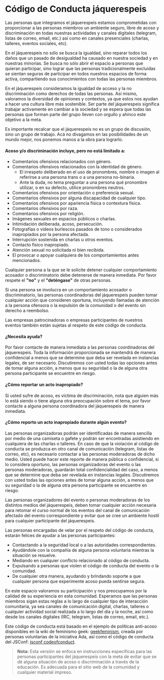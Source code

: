 **Código de Conducta jáquerespeis**
===================

Las personas que integramos el jáquerespeis estamos comprometidas con proporcionar a las personas miembros un ambiente seguro, libre de acoso y discriminación en todas nuestras actividades y canales digitales (telegram, listas de correo, email, etc.) así como en canales presenciales (charlas, talleres, eventos sociales, etc).  

En el jáquerespeis no sólo se busca la igualdad, sino reparar todos los daños que un pasado de desigualdad ha causado en nuestra sociedad y en nuestras minorías. Se busca no sólo abrir el espacio a personas que quieran participar, sino lograr que las personas tradicionalmente excluidas se sientan seguras de participar en todos nuestros espacios de forma activa, compartiendo sus conocimientos con todas las personas miembros.

En el jáquerespeis consideramos la igualdad de acceso y la no discriminación como derechos de todas las personas. Así mismo, valoramos la diversidad de opiniones y contextos, ya que estos nos ayudan a hacer una cultura libre más sostenible.
Ser parte del jáquerespeis significa trabajar activamente en cambiar a la sociedad y se espera que todas las personas que forman parte del grupo lleven con orgullo y ahínco este objetivo a la meta.

Es importante recalcar que el jáquerespeis no es un grupo de discusión, sino un grupo de trabajo. Acá no divagamos en las posibilidades de un mundo mejor, nos ponemos manos a la obra para lograrlo.

#### **Acoso y/o discriminación incluye, pero no está limitado a:**

-	Comentarios ofensivos relacionados con género. 
-	Comentarios ofensivos relacionados con la identidad de género. 
	-	El irrespeto deliberado en el uso de pronombres, nombre o imagen al referirse a una persona trans o a una persona no-binaria.
	-	Ante la duda, no tema preguntar a una persona qué pronombre utilizar, o en su defecto, utilice pronombres neutros.
-	Comentarios ofensivos por orientación o preferencia sexual. 
-	Comentarios ofensivos por alguna discapacidad de cualquier tipo. 
-	Comentarios ofensivos por apariencia física o contextura física. 
-	Comentarios ofensivos por raza.
-	Comentarios ofensivos por religión. 
-	Imágenes sexuales en espacios públicos o charlas. 
-	Intimidación deliberada, acoso, persecución. 
-	Fotografías o videos burlescos pasados de tono o considerados inapropiados por la persona afectada.
-	Interrupción sostenida en charlas u otros eventos.
-	Contacto físico inapropiado.
-	Atención sexual no solicitada ni bien recibida.
-	El provocar o apoyar cualquiera de los comportamientos antes mencionados.


Cualquier persona a la que se le solicite detener cualquier comportamiento acosador o discriminatorio debe detenerse de manera inmediata. Por favor respete el **"no"** y el **"deténgase"** de otras personas.

Si una persona se involucra en un comportamiento acosador o discriminatorio, las personas coordinadoras del jáquerespeis pueden tomar cualquier acción que consideren oportuna, incluyendo llamadas de atención a la persona ofensora o la expulsión de la comunidad o del evento sin derecho a reembolso. 

Las empresas patrocinadoras o empresas participantes de nuestros eventos también están sujetas al respeto de este código de conducta.

#### **¿Necesita ayuda?**


Por favor contacte de manera inmediata a las personas coordinadoras del jáquerespeis. Toda la información proporcionada se mantendrá de manera confidencial a menos que se determine que deba ser revelada en instancias legales, de ser necesario. Discutiremos con usted todas las opciones antes de tomar alguna acción, a menos que su seguridad o la de alguna otra persona participante se encuentre en riesgo.

#### **¿Cómo reportar un acto inapropiado?**

Si usted sufre de acoso, es víctima de discriminación, nota que alguien más lo está siendo o tiene alguna otra preocupación sobre el tema, por favor contacte a alguna persona coordinadora del jáquerespeis de manera inmediata.

#### **¿Cómo reporto un acto inapropiado durante algún evento?**

Las personas organizadoras podrán ser identificadas de manera sencilla por medio de una camiseta o gafete y podrán ser encontradas asistiendo en cualquiera de las charlas o talleres. En caso de que la violación al código de conducta se produzca en otro canal de comunicación (telegram, listas de correo, etc), es necesario contactar a las personas moderadoras de dicho medio. Usted puede hacer este reporte de manera pública o confidencial, si lo considera oportuno, las personas organizadoras del evento o las personas moderadoras, guardarán total confidencialidad del caso, a menos que se determine que deba ser revelada en instancias legales. Discutiremos con usted todas las opciones antes de tomar alguna acción, a menos que su seguridad o la de alguna otra persona participante se encuentre en riesgo.

Las personas organizadores del evento o personas moderadoras de los distintos medios del jáquerespeis, deben tomar cualquier acción necesaria para retomar el curso normal de los eventos del canal de comunicación afectado del evento correspondiente y evitar que se cree un ambiente hostil para cualquier participante del jáquerespeis.

Las personas encargadas de velar por el respeto del código de conducta, estarán felices de ayudar a las personas participantes: 

-	Contactando a la seguridad local o a las autoridades correspondientes.
-	Ayudándole con la compañía de alguna persona voluntaria mientras la situación se resuelve.
-	Mediando en cualquier conflicto relacionado al código de conducta.
-	Expulsando a personas que violen el código de conducta del evento o la comunidad. 
-	De cualquier otra manera, ayudando y brindando soporte a que cualquier persona que experimente acoso pueda sentirse segura. 

En este espacio valoramos su participación y nos preocupamos por la calidad de su experiencia en esta comunidad. Esperamos que las personas miembros sigan estas reglas a lo largo de cualquier tipo de interacción comunitaria, ya sea canales de comunicación digital, charlas, talleres o cualquier actividad social realizada a lo largo del día y la noche, así como desde los canales digitales (IRC, telegram, listas de correo, email, etc.).

Este código de conducta está basado en el ejemplo de políticas anti-acoso disponibles en la wiki de feminismo geek: [geekfeminism][1], creada por personas voluntarias de la iniciativa Ada, así como el código de conducta del JSConf: [jsconf codeofconduct][2].

> **Nota:** Esta versión se enfoca en instrucciones específicas para las personas participantes del jáquerespeis con la meta de evitar que se dé alguna situación de acoso o discriminación a través de la educación. Es adecuada para el sitio web de la comunidad y cualquier material impreso.


[1]: http://geekfeminism.wikia.com/wiki/Conference_anti-harassment/Policy
[2]: http://jsconf.com/codeofconduct.html

